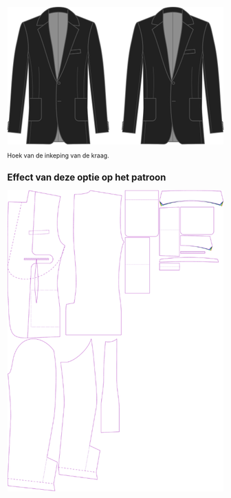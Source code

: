 
![Hoek inkeping kraag](collarnotchangle.svg)

Hoek van de inkeping van de kraag.


## Effect van deze optie op het patroon
![Deze afbeelding toont het effect van deze optie door meerdere varianten die een andere waarde hebben voor deze optie te vervangen](jaeger_collarnotchangle_sample.svg "Effect van deze optie op het patroon")